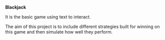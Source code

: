 **Blackjack**

It is the basic game using text to interact.

The aim of this project is to include different strategies built for winning on this game and then simulate how well they perform.
